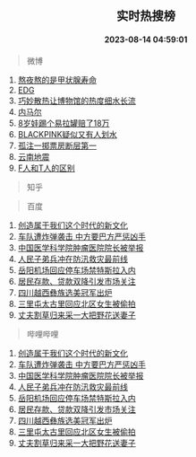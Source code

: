 <div align="center"><h2>实时热搜榜</h2><h4>2023-08-14 04:59:01</h4></div>

> 微博  

1. [熬夜熬的是甲状腺寿命](https://s.weibo.com/weibo?q=%23%E7%86%AC%E5%A4%9C%E7%86%AC%E7%9A%84%E6%98%AF%E7%94%B2%E7%8A%B6%E8%85%BA%E5%AF%BF%E5%91%BD%23&t=31&band_rank=1&Refer=top)<br />
2. [EDG](https://s.weibo.com/weibo?q=EDG&t=31&band_rank=2&Refer=top)<br />
3. [巧妙散热让博物馆的热度细水长流](https://s.weibo.com/weibo?q=%23%E5%B7%A7%E5%A6%99%E6%95%A3%E7%83%AD%E8%AE%A9%E5%8D%9A%E7%89%A9%E9%A6%86%E7%9A%84%E7%83%AD%E5%BA%A6%E7%BB%86%E6%B0%B4%E9%95%BF%E6%B5%81%23&t=31&band_rank=3&Refer=top)<br />
4. [内马尔](https://s.weibo.com/weibo?q=%E5%86%85%E9%A9%AC%E5%B0%94&t=31&band_rank=4&Refer=top)<br />
5. [8岁娃踢个易拉罐赔了18万](https://s.weibo.com/weibo?q=%238%E5%B2%81%E5%A8%83%E8%B8%A2%E4%B8%AA%E6%98%93%E6%8B%89%E7%BD%90%E8%B5%94%E4%BA%8618%E4%B8%87%23&t=31&band_rank=5&Refer=top)<br />
6. [BLACKPINK疑似又有人划水](https://s.weibo.com/weibo?q=%23BLACKPINK%E7%96%91%E4%BC%BC%E5%8F%88%E6%9C%89%E4%BA%BA%E5%88%92%E6%B0%B4%23&t=31&band_rank=6&Refer=top)<br />
7. [孤注一掷票房断层第一](https://s.weibo.com/weibo?q=%23%E5%AD%A4%E6%B3%A8%E4%B8%80%E6%8E%B7%E7%A5%A8%E6%88%BF%E6%96%AD%E5%B1%82%E7%AC%AC%E4%B8%80%23&t=31&band_rank=7&Refer=top)<br />
8. [云南地震](https://s.weibo.com/weibo?q=%23%E4%BA%91%E5%8D%97%E5%9C%B0%E9%9C%87%23&t=31&band_rank=8&Refer=top)<br />
9. [F人和T人的区别](https://s.weibo.com/weibo?q=%23F%E4%BA%BA%E5%92%8CT%E4%BA%BA%E7%9A%84%E5%8C%BA%E5%88%AB%23&t=31&band_rank=9&Refer=top)<br />

> 知乎  


> 百度  

1. [创造属于我们这个时代的新文化](https://www.baidu.com/s?wd=%E5%88%9B%E9%80%A0%E5%B1%9E%E4%BA%8E%E6%88%91%E4%BB%AC%E8%BF%99%E4%B8%AA%E6%97%B6%E4%BB%A3%E7%9A%84%E6%96%B0%E6%96%87%E5%8C%96&sa=fyb_news&rsv_dl=fyb_news)<br />
2. [车队遭炸弹袭击 中方要巴方严惩凶手](https://www.baidu.com/s?wd=%E8%BD%A6%E9%98%9F%E9%81%AD%E7%82%B8%E5%BC%B9%E8%A2%AD%E5%87%BB+%E4%B8%AD%E6%96%B9%E8%A6%81%E5%B7%B4%E6%96%B9%E4%B8%A5%E6%83%A9%E5%87%B6%E6%89%8B&sa=fyb_news&rsv_dl=fyb_news)<br />
3. [中国医学科学院肿瘤医院院长被举报](https://www.baidu.com/s?wd=%E4%B8%AD%E5%9B%BD%E5%8C%BB%E5%AD%A6%E7%A7%91%E5%AD%A6%E9%99%A2%E8%82%BF%E7%98%A4%E5%8C%BB%E9%99%A2%E9%99%A2%E9%95%BF%E8%A2%AB%E4%B8%BE%E6%8A%A5&sa=fyb_news&rsv_dl=fyb_news)<br />
4. [人民子弟兵冲在防汛救灾最前线](https://www.baidu.com/s?wd=%E4%BA%BA%E6%B0%91%E5%AD%90%E5%BC%9F%E5%85%B5%E5%86%B2%E5%9C%A8%E9%98%B2%E6%B1%9B%E6%95%91%E7%81%BE%E6%9C%80%E5%89%8D%E7%BA%BF&sa=fyb_news&rsv_dl=fyb_news)<br />
5. [岳阳机场回应停车场禁特斯拉入内](https://www.baidu.com/s?wd=%E5%B2%B3%E9%98%B3%E6%9C%BA%E5%9C%BA%E5%9B%9E%E5%BA%94%E5%81%9C%E8%BD%A6%E5%9C%BA%E7%A6%81%E7%89%B9%E6%96%AF%E6%8B%89%E5%85%A5%E5%86%85&sa=fyb_news&rsv_dl=fyb_news)<br />
6. [居民存款、贷款双降引发市场关注](https://www.baidu.com/s?wd=%E5%B1%85%E6%B0%91%E5%AD%98%E6%AC%BE%E3%80%81%E8%B4%B7%E6%AC%BE%E5%8F%8C%E9%99%8D%E5%BC%95%E5%8F%91%E5%B8%82%E5%9C%BA%E5%85%B3%E6%B3%A8&sa=fyb_news&rsv_dl=fyb_news)<br />
7. [四川越西彝族选美冠军出炉](https://www.baidu.com/s?wd=%E5%9B%9B%E5%B7%9D%E8%B6%8A%E8%A5%BF%E5%BD%9D%E6%97%8F%E9%80%89%E7%BE%8E%E5%86%A0%E5%86%9B%E5%87%BA%E7%82%89&sa=fyb_news&rsv_dl=fyb_news)<br />
8. [三里屯太古里回应北区女生被偷拍](https://www.baidu.com/s?wd=%E4%B8%89%E9%87%8C%E5%B1%AF%E5%A4%AA%E5%8F%A4%E9%87%8C%E5%9B%9E%E5%BA%94%E5%8C%97%E5%8C%BA%E5%A5%B3%E7%94%9F%E8%A2%AB%E5%81%B7%E6%8B%8D&sa=fyb_news&rsv_dl=fyb_news)<br />
9. [丈夫割草归来采一大把野花送妻子](https://www.baidu.com/s?wd=%E4%B8%88%E5%A4%AB%E5%89%B2%E8%8D%89%E5%BD%92%E6%9D%A5%E9%87%87%E4%B8%80%E5%A4%A7%E6%8A%8A%E9%87%8E%E8%8A%B1%E9%80%81%E5%A6%BB%E5%AD%90&sa=fyb_news&rsv_dl=fyb_news)<br />

> 哔哩哔哩  

1. [创造属于我们这个时代的新文化](https://www.baidu.com/s?wd=%E5%88%9B%E9%80%A0%E5%B1%9E%E4%BA%8E%E6%88%91%E4%BB%AC%E8%BF%99%E4%B8%AA%E6%97%B6%E4%BB%A3%E7%9A%84%E6%96%B0%E6%96%87%E5%8C%96&sa=fyb_news&rsv_dl=fyb_news)<br />
2. [车队遭炸弹袭击 中方要巴方严惩凶手](https://www.baidu.com/s?wd=%E8%BD%A6%E9%98%9F%E9%81%AD%E7%82%B8%E5%BC%B9%E8%A2%AD%E5%87%BB+%E4%B8%AD%E6%96%B9%E8%A6%81%E5%B7%B4%E6%96%B9%E4%B8%A5%E6%83%A9%E5%87%B6%E6%89%8B&sa=fyb_news&rsv_dl=fyb_news)<br />
3. [中国医学科学院肿瘤医院院长被举报](https://www.baidu.com/s?wd=%E4%B8%AD%E5%9B%BD%E5%8C%BB%E5%AD%A6%E7%A7%91%E5%AD%A6%E9%99%A2%E8%82%BF%E7%98%A4%E5%8C%BB%E9%99%A2%E9%99%A2%E9%95%BF%E8%A2%AB%E4%B8%BE%E6%8A%A5&sa=fyb_news&rsv_dl=fyb_news)<br />
4. [人民子弟兵冲在防汛救灾最前线](https://www.baidu.com/s?wd=%E4%BA%BA%E6%B0%91%E5%AD%90%E5%BC%9F%E5%85%B5%E5%86%B2%E5%9C%A8%E9%98%B2%E6%B1%9B%E6%95%91%E7%81%BE%E6%9C%80%E5%89%8D%E7%BA%BF&sa=fyb_news&rsv_dl=fyb_news)<br />
5. [岳阳机场回应停车场禁特斯拉入内](https://www.baidu.com/s?wd=%E5%B2%B3%E9%98%B3%E6%9C%BA%E5%9C%BA%E5%9B%9E%E5%BA%94%E5%81%9C%E8%BD%A6%E5%9C%BA%E7%A6%81%E7%89%B9%E6%96%AF%E6%8B%89%E5%85%A5%E5%86%85&sa=fyb_news&rsv_dl=fyb_news)<br />
6. [居民存款、贷款双降引发市场关注](https://www.baidu.com/s?wd=%E5%B1%85%E6%B0%91%E5%AD%98%E6%AC%BE%E3%80%81%E8%B4%B7%E6%AC%BE%E5%8F%8C%E9%99%8D%E5%BC%95%E5%8F%91%E5%B8%82%E5%9C%BA%E5%85%B3%E6%B3%A8&sa=fyb_news&rsv_dl=fyb_news)<br />
7. [四川越西彝族选美冠军出炉](https://www.baidu.com/s?wd=%E5%9B%9B%E5%B7%9D%E8%B6%8A%E8%A5%BF%E5%BD%9D%E6%97%8F%E9%80%89%E7%BE%8E%E5%86%A0%E5%86%9B%E5%87%BA%E7%82%89&sa=fyb_news&rsv_dl=fyb_news)<br />
8. [三里屯太古里回应北区女生被偷拍](https://www.baidu.com/s?wd=%E4%B8%89%E9%87%8C%E5%B1%AF%E5%A4%AA%E5%8F%A4%E9%87%8C%E5%9B%9E%E5%BA%94%E5%8C%97%E5%8C%BA%E5%A5%B3%E7%94%9F%E8%A2%AB%E5%81%B7%E6%8B%8D&sa=fyb_news&rsv_dl=fyb_news)<br />
9. [丈夫割草归来采一大把野花送妻子](https://www.baidu.com/s?wd=%E4%B8%88%E5%A4%AB%E5%89%B2%E8%8D%89%E5%BD%92%E6%9D%A5%E9%87%87%E4%B8%80%E5%A4%A7%E6%8A%8A%E9%87%8E%E8%8A%B1%E9%80%81%E5%A6%BB%E5%AD%90&sa=fyb_news&rsv_dl=fyb_news)<br />
